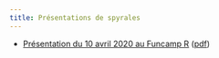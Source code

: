 ```yaml
---
title: Présentations de spyrales
---
```


- [Présentation du 10 avril 2020 au Funcamp R](20200410-funcamp-r.html) ([pdf](20200410-funcamp-r.pdf))
